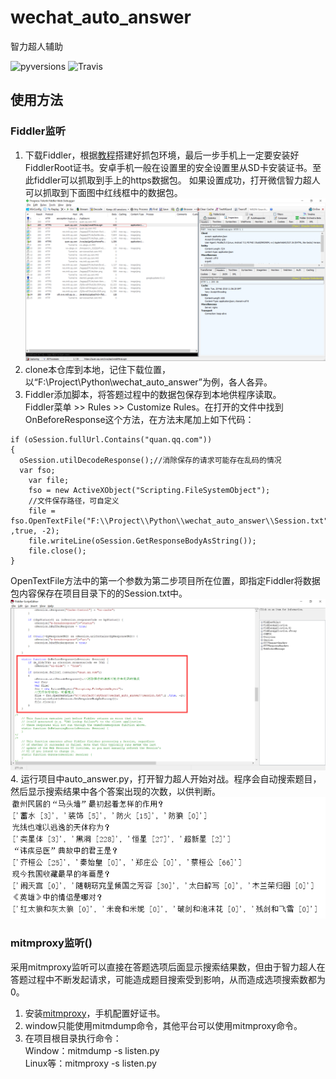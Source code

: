 # wechat_auto_answer
智力超人辅助

![pyversions](https://img.shields.io/badge/python%20-3.5%2B-blue.svg)
![Travis](https://img.shields.io/travis/rust-lang/rust.svg)

## 使用方法
### Fiddler监听
1. 下载Fiddler，根据[教程](https://testerhome.com/topics/3939)搭建好抓包环境，最后一步手机上一定要安装好FiddlerRoot证书。安卓手机一般在设置里的安全设置里从SD卡安装证书。至此fiddler可以抓取到手上的https数据包。
如果设置成功，打开微信智力超人可以抓取到下面图中红线框中的数据包。    
![ERROR](https://github.com/LogicJake/wechat_auto_answer/raw/master/pic/success.png)
2. clone本仓库到本地，记住下载位置，以“F:\\Project\\Python\\wechat_auto_answer”为例，各人各异。
3. Fiddler添加脚本，将答题过程中的数据包保存到本地供程序读取。  
Fiddler菜单 >> Rules >> Customize Rules。在打开的文件中找到OnBeforeResponse这个方法，在方法末尾加上如下代码： 
```
if (oSession.fullUrl.Contains("quan.qq.com"))
{
  oSession.utilDecodeResponse();//消除保存的请求可能存在乱码的情况
  var fso;
	var file;
	fso = new ActiveXObject("Scripting.FileSystemObject");
	//文件保存路径，可自定义
	file = fso.OpenTextFile("F:\\Project\\Python\\wechat_auto_answer\\Session.txt",2 ,true, -2);
	file.writeLine(oSession.GetResponseBodyAsString());
	file.close();
}
```
OpenTextFile方法中的第一个参数为第二步项目所在位置，即指定Fiddler将数据包内容保存在项目目录下的的Session.txt中。
![ERROR](https://github.com/LogicJake/wechat_auto_answer/raw/master/pic/js.png)
4. 运行项目中auto_answer.py，打开智力超人开始对战。程序会自动搜索题目，然后显示搜索结果中各个答案出现的次数，以供判断。  
![ERROR](https://github.com/LogicJake/wechat_auto_answer/raw/master/pic/answer.png)
### mitmproxy监听()
采用mitmproxy监听可以直接在答题选项后面显示搜索结果数，但由于智力超人在答题过程中不断发起请求，可能造成题目搜索受到影响，从而造成选项搜索数都为0。
1. 安装[mitmproxy](https://github.com/mitmproxy/mitmproxy)，手机配置好证书。
2. window只能使用mitmdump命令，其他平台可以使用mitmproxy命令。
3. 在项目根目录执行命令：  
Window：mitmdump -s listen.py  
Linux等：mitmproxy -s listen.py